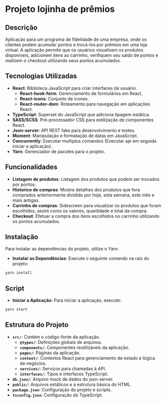 # Projeto lojinha de prêmios

## Descrição

Aplicação para um programa de fidelidade de uma empresa, onde os clientes podem acumular pontos e trocá-los por prêmios em uma loja virtual. A aplicação permite que os usuários visualizem os produtos disponíveis, adicionem itens ao carrinho, verifiquem seu saldo de pontos e realizem o checkout utilizando seus pontos acumulados.

## Tecnologias Utilizadas

- **React**: Biblioteca JavaScript para criar interfaces de usuário.
  - **React-hook-form**: Gerenciamento de formulários em React.
  - **React-icons**: Conjunto de ícones.
  - **React-router-dom**: Roteamento para navegação em aplicações React.
- **TypeScript**: Superset do JavaScript que adiciona tipagem estática.
- **SASS/SCSS**: Pré-processador CSS para estilização de componentes React.
- **Json-server**: API REST fake para desenvolvimento e testes.
- **Moment**: Manipulação e formatação de datas em JavaScript.
- **Concurrently**: Executar multiplus comandos (Executar api em seguida iniciar a aplicação).
- **Yarn**: Gerenciador de pacotes para o projeto.

## Funcionalidades

- **Listagem de produtos**: Listagem dos produtos que podem ser trocados por pontos.
- **Historico de compras**: Mostra detalhes dos produtos que fora comprados anteriormente dividido por hoje, esta semana, este mês e mais antigas.
- **Carrinho de compras**: Sidescreen para visualizar os produtos que foram escolhidos, assim como os valores, quantidade e total da compra.
- **Checkout**: Efetuar a compra dos itens escolhidos no carrinho utilizando os pontos acumulados.

## Instalação

Para instalar as dependências do projeto, utilize o Yarn.

- **Instalar as Dependências**: Execute o seguinte comando na raiz do projeto:

```bash
yarn install
```

## Script

- **Iniciar a Aplicação**: Para iniciar a aplicação, execute:

```bash
yarn start
```

## Estrutura do Projeto

- **`src/`**: Contém o código-fonte da aplicação.
  - **`@types/`**: Definições globais de arquivos.
  - **`components/`**: Componentes reutilizáveis da aplicação.
  - **`pages/`**: Páginas da aplicação.
  - **`context/`**: Contextos React para gerenciamento de estado e lógica de negócios.
  - **`services/`**: Serviços para chamadas à API.
  - **`interfaces/`**: Tipos e interfaces TypeScript.
- **`db.json/`**: Arquivo mock de dados do json-server.
- **`public/`**: Arquivos estáticos e a estrutura básica do HTML.
- **`package.json`**: Configuração do projeto e scripts.
- **`tsconfig.json`**: Configuração do TypeScript.
